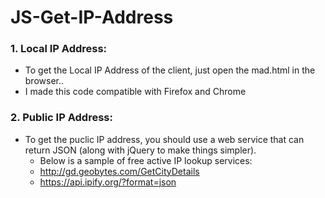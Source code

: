 # JS-Get-IP-Address




### 1. Local IP Address:
- To get the Local IP Address of the client, just open the mad.html in the browser..
- I made this code compatible with Firefox and Chrome


### 2. Public IP Address:
- To get the puclic IP address, you should use a web service that can return JSON (along with jQuery to make things simpler).
  - Below is a sample of free active IP lookup services:
  - http://gd.geobytes.com/GetCityDetails
  - https://api.ipify.org/?format=json
